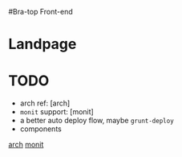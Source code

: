 #Bra-top Front-end

# Landpage



# TODO
- arch ref: [arch]
- `monit` support: [monit]
- a better auto deploy flow, maybe `grunt-deploy`
- components


[arch](http://jimmyislive.tumblr.com/post/80440738483/architecture-of-a-single-page-app-with-a-rest-api)
[monit](http://howtonode.org/deploying-node-upstart-monit)

